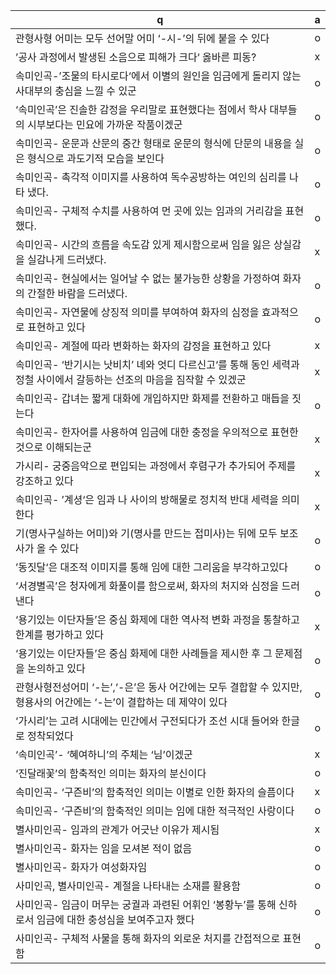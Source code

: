 q | a
---|---
관형사형 어미는 모두 선어말 어미 ‘-시-’의 뒤에 붙을 수 있다		| o
’공사 과정에서 발생된 소음으로 피해가 크다‘ 옳바른 피동?		| x
속미인곡-’조물의 타시로다‘에서 이별의 원인을 임금에게 돌리지 않는 사대부의 충심을 느낄 수 있군		| o
‘속미인곡’은 진솔한 감정을 우리말로 표현했다는 점에서 학사 대부들의 시부보다는 민요에 가까운 작품이겠군		| o
속미인곡- 운문과 산문의 중간 형태로 운문의 형식에 단문의 내용을 실은 형식으로 과도기적 모습을 보인다		| o
속미인곡- 촉각적 이미지를 사용하여 독수공방하는 여인의 심리를 나타 냈다.		| o
속미인곡- 구체적 수치를 사용하여 먼 곳에 있는 임과의 거리감을 표현 했다.		| o
속미인곡- 시간의 흐름을 속도감 있게 제시함으로써 임을 잃은 상실감 을 실감나게 드러냈다.		|x 
속미인곡- 현실에서는 일어날 수 없는 불가능한 상황을 가정하여 화자 의 간절한 바람을 드러냈다.		| o
속미인곡- 자연물에 상징적 의미를 부여하여 화자의 심정을 효과적으로 표현하고 있다		| o
속미인곡- 계절에 따라 변화하는 화자의 감정을 표현하고 있다		| x
속미인곡- ‘반기시는 낫비치’ 녜와 엇디 다르신고‘를 통해 동인 세력과 정철 사이에서 갈등하는 선조의 마음을 짐작할 수 있겠군		| x
속미인곡- 갑녀는 짧게 대화에 개입하지만 화제를 전환하고 매듭을 짓는다		| o
속미인곡- 한자어를 사용하여 임금에 대한 충정을 우의적으로 표현한 것으로 이해되는군		| x
가시리- 궁중음악으로 편입되는 과정에서 후렴구가 추가되어 주제를 강조하고 있다		| x
속미인곡- ’계셩‘은 임과 나 사이의 방해물로 정치적 반대 세력을 의미한다		| x
기(명사구실하는 어미)와 기(명사를 만드는 접미사)는 뒤에 모두 보조사가 올 수 있다		| o
’동짓달‘은 대조적 이미지를 통해 임에 대한 그리움을 부각하고있다		| o
‘서경별곡’은 청자에게 화풀이를 함으로써, 화자의 처지와 심정을 드러낸다		| o
‘용기있는 이단자들’은 중심 화제에 대한 역사적 변화 과정을 통찰하고 한계를 평가하고 있다		| x
‘용기있는 이단자들’은 중심 화제에 대한 사례들을 제시한 후 그 문제점을 논의하고 있다		| o
관형사형전성어미 ‘-는’,‘-은’은 동사 어간에는 모두 결합할 수 있지만, 형용사의 어간에는 ‘-는’이 결합하는 데 제약이 있다		| o
‘가시리’는 고려 시대에는 민간에서 구전되다가 조선 시대 들어와 한글로 정착되었다		| o
‘속미인곡’- ‘혜여하니’의 주체는 ‘님’이겠군		| x
‘진달래꽃’의 함축적인 의미는 화자의 분신이다		| o
속미인곡- ‘구즌비’의 함축적인 의미는 이별로 인한 화자의 슬픔이다		| x
속미인곡- ‘구즌비’의 함축적인 의미는 임에 대한 적극적인 사랑이다		| o
별사미인곡- 임과의 관계가 어긋난 이유가 제시됨		| x
별사미인곡- 화자는 임을 모셔본 적이 없음		| o
별사미인곡- 화자가 여성화자임		| o
사미인곡, 별사미인곡- 계절을 나타내는 소재를 활용함		| o
사미인곡- 임금이 머무는 궁궐과 과련된 어휘인 ‘봉황누’를 통해 신하로서 임금에 대한 충성심을 보여주고자 했다		| o
사미인곡- 구체적 사물을 통해 화자의 외로운 처지를 간접적으로 표현함		| o